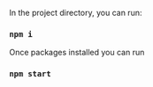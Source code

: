 In the project directory, you can run:

### `npm i`

Once packages installed you can run

### `npm start`


